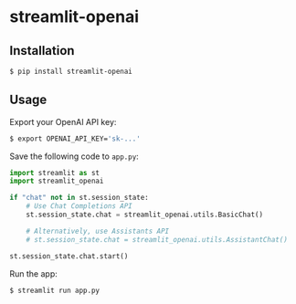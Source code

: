 # streamlit-openai

## Installation

```sh
$ pip install streamlit-openai
```

## Usage

Export your OpenAI API key:

```sh
$ export OPENAI_API_KEY='sk-...'
```

Save the following code to `app.py`:

```python
import streamlit as st
import streamlit_openai

if "chat" not in st.session_state:
    # Use Chat Completions API
    st.session_state.chat = streamlit_openai.utils.BasicChat()

    # Alternatively, use Assistants API
    # st.session_state.chat = streamlit_openai.utils.AssistantChat()

st.session_state.chat.start()
```

Run the app:

```sh
$ streamlit run app.py
```